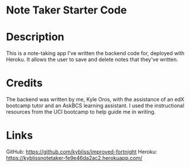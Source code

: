 # Note Taker Starter Code

# Description

This is a note-taking app I've written the backend code for, deployed with Heroku. It allows the user to save and delete notes that they've written.

# Credits

The backend was written by me, Kyle Oros, with the assistance of an edX bootcamp tutor and an AskBCS learning assistant. I used the instructional resources from the UCI bootcamp to help guide me in writing.

# Links

GitHub: https://github.com/kybliss/improved-fortnight
Heroku: https://kyblissnotetaker-fe9e46da2ac2.herokuapp.com/
